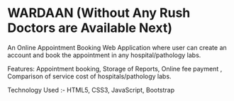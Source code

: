 # WARDAAN (Without Any Rush Doctors are Available Next)

An Online Appointment Booking Web Application where user can create an account and book the appointment in any hospital/pathology labs.

Features: Appointment booking, Storage of Reports, Online fee payment , Comparison of service cost of hospitals/pathology labs.

Technology Used :- HTML5, CSS3, JavaScript, Bootstrap


